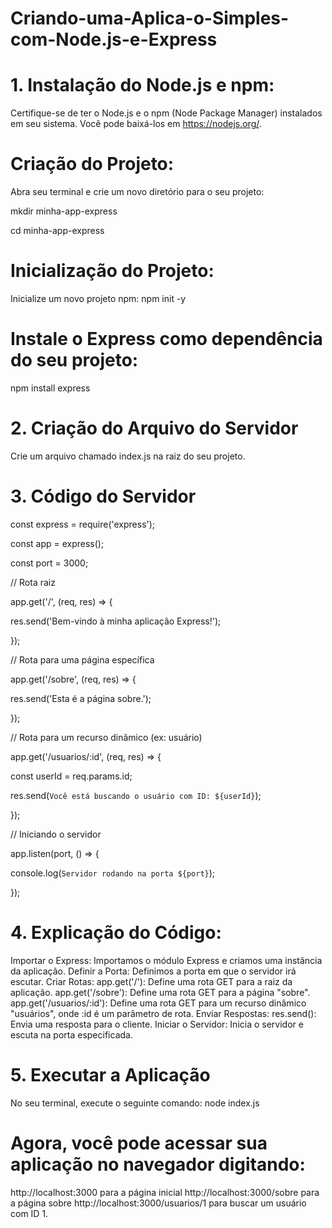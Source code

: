 # Criando-uma-Aplica-o-Simples-com-Node.js-e-Express

# 1. Instalação do Node.js e npm:
Certifique-se de ter o Node.js e o npm (Node Package Manager) instalados em seu sistema. Você pode baixá-los em https://nodejs.org/.

# Criação do Projeto:
Abra seu terminal e crie um novo diretório para o seu projeto:

mkdir minha-app-express

cd minha-app-express

# Inicialização do Projeto:
Inicialize um novo projeto npm:
npm init -y

# Instale o Express como dependência do seu projeto:
npm install express

# 2. Criação do Arquivo do Servidor
Crie um arquivo chamado index.js na raiz do seu projeto.

# 3. Código do Servidor

const express = require('express');

const app = express();

const port = 3000;

// Rota raiz

app.get('/', (req, res) => {

  res.send('Bem-vindo à minha aplicação Express!');
  
});

// Rota para uma página específica

app.get('/sobre', (req, res) => {

  res.send('Esta é a página sobre.');
  
});

// Rota para um recurso dinâmico (ex: usuário)

app.get('/usuarios/:id', (req, res) => {

  const userId = req.params.id;
  
  res.send(`Você está buscando o usuário com ID: ${userId}`);
  
});

// Iniciando o servidor

app.listen(port, () => {

  console.log(`Servidor rodando na porta ${port}`);
  
});


# 4. Explicação do Código:
Importar o Express: Importamos o módulo Express e criamos uma instância da aplicação.
Definir a Porta: Definimos a porta em que o servidor irá escutar.
Criar Rotas:
app.get('/'): Define uma rota GET para a raiz da aplicação.
app.get('/sobre'): Define uma rota GET para a página "sobre".
app.get('/usuarios/:id'): Define uma rota GET para um recurso dinâmico "usuários", onde :id é um parâmetro de rota.
Enviar Respostas:
res.send(): Envia uma resposta para o cliente.
Iniciar o Servidor: Inicia o servidor e escuta na porta especificada.


# 5. Executar a Aplicação
No seu terminal, execute o seguinte comando:
node index.js

# Agora, você pode acessar sua aplicação no navegador digitando: 
http://localhost:3000 para a página inicial
http://localhost:3000/sobre para a página sobre
http://localhost:3000/usuarios/1 para buscar um usuário com ID 1.
